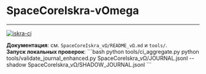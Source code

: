 # SpaceCoreIskra-vOmega
---

[![iskra-ci](https://github.com/ggabrann/SpaceCoreIskra-vOmega/actions/workflows/ci.yml/badge.svg)](../../actions)

**Документация**: см. `SpaceCoreIskra_vΩ/README_vΩ.md` и `tools/`.  
**Запуск локальных проверок**:
\`\`\`bash
python tools/ci_aggregate.py
python tools/validate_journal_enhanced.py SpaceCoreIskra_vΩ/JOURNAL.jsonl --shadow SpaceCoreIskra_vΩ/SHADOW_JOURNAL.jsonl
\`\`\`
